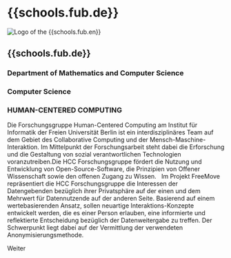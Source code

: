 <div id="fub" class="component-school">

# {{schools.fub.de}}

<div>

![Logo of the {{schools.fub.en}}]({{schools.fub.logo}})

<div>

## {{schools.fub.de}}
### Department of Mathematics and Computer Science
### Computer Science
### HUMAN-CENTERED COMPUTING

</div>

</div>

Die Forschungsgruppe Human-Centered Computing am Institut für Informatik der Freien Universität Berlin ist ein interdisziplinäres Team auf dem Gebiet des Collaborative Computing und der Mensch-Maschine-Interaktion. Im Mittelpunkt der Forschungsarbeit steht dabei die Erforschung und die Gestaltung von sozial verantwortlichen Technologien voranzutreiben.Die HCC Forschungsgruppe fördert die Nutzung und Entwicklung von Open-Source-Software, die Prinzipien von Offener Wissenschaft sowie den offenen Zugang zu Wissen.
 
Im Projekt FreeMove repräsentiert die HCC Forschungsgruppe die Interessen der Datengebenden bezüglich ihrer Privatsphäre auf der einen und dem Mehrwert für Datennutzende auf der anderen Seite. Basierend auf einem wertebasierenden Ansatz, sollen neuartige Interaktions-Konzepte entwickelt werden, die es einer Person erlauben, eine informierte und reflektierte Entscheidung bezüglich der Datenweitergabe zu treffen. Der Schwerpunkt liegt dabei auf der Vermittlung der verwendeten Anonymisierungsmethode.

<div class="justify-end my-0">
    <a href="/partners/tub" class="border border-green text-green text-xl py-1 px-4 cursor-pointer hover:bg-green hover:text-white" style="text-decoration: none;">Weiter</a>
</div>

</div>